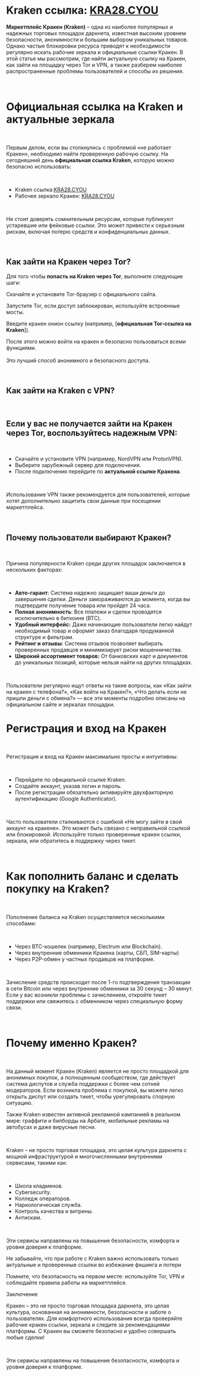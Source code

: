 # Kraken ссылка: <a href="https://kra28.cyou">KRA28.CYOU</a>

<p><strong>Маркетплейс Кракен (Kraken)</strong> – одна из наиболее популярных и надежных торговых площадок даркнета, известная высоким уровнем безопасности, анонимности и большим выбором уникальных товаров. Однако частые блокировки ресурса приводят к необходимости регулярно искать рабочие зеркала и официальные ссылки Кракен. В этой статье мы рассмотрим, где найти актуальную ссылку на Кракен, как зайти на площадку через Tor и VPN, а также разберем наиболее распространенные проблемы пользователей и способы их решения.</p><br>
<h1>Официальная ссылка на Kraken и актуальные зеркала</h1><br>
<p>Первым делом, если вы столкнулись с проблемой «не работает Кракен», необходимо найти проверенную рабочую ссылку. На сегодняшний день <b>официальная ссылка Kraken</b>, которую можно безопасно использовать:</p><br>
<ul>
  <li>Kraken ссылка:<a href="https://kra28.cyou">KRA28.CYOU</a></li>
  <li>Рабочее зеркало Кракен: <a href="https://kra28.cyou">KRA28.CYOU</a></li>
</ul><br>
<p>Не стоит доверять сомнительным ресурсам, которые публикуют устаревшие или фейковые ссылки. Это может привести к серьезным рискам, включая потерю средств и конфиденциальных данных.</p><br>
<h2>Как зайти на Кракен через Tor?</h2>

<p>Для того чтобы <b>попасть на Kraken через Tor</b>, выполните следующие шаги:<br>

Скачайте и установите Tor-браузер с официального сайта.<br>

Запустите Tor, если доступ заблокирован, используйте встроенные мосты.<br>

Введите кракен онион ссылку (например, [<b>официальная Tor-ссылка на Kraken</b>]).<br>

После этого можно войти на кракен и безопасно пользоваться всеми функциями.
<br><br>
Это лучший способ анонимного и безопасного доступа.</p><br>
<h2>Как зайти на Kraken с VPN?</h2><br>
<p>
<h2>Если у вас не получается зайти на <b>Кракен через Tor</b>, воспользуйтесь надежным VPN:</h2>
</p><br>
<ul>
	<li>Скачайте и установите VPN (например, NordVPN или ProtonVPN).</li>
	<li>Выберите зарубежный сервер для подключения.</li>
	<li>После подключения перейдите по <strong>актуальной ссылке Кракена</strong>.</li>
</ul><br>

<p>Использование VPN также рекомендуется для пользователей, которые хотят дополнительно защитить свои данные при посещении маркетплейса.</p><br>

<h2>Почему пользователи выбирают Кракен?</h2><br>
<p>Причина популярности Kraken среди других площадок заключается в нескольких факторах:</p><br>
<ul>
	<li><b>Авто-гарант</b>: Система надежно защищает ваши деньги до завершения сделки. Деньги замораживаются до момента, когда вы подтвердите получение товара или пройдет 24 часа.</li>
	<li><b>Полная анонимность</b>: Все платежи и сделки проводятся исключительно в биткоине (BTC).</li>
	<li><b>Удобный интерфейс:</b> Даже начинающие пользователи легко найдут необходимый товар и оформят заказ благодаря продуманной структуре и фильтрам.</li>
	<li><b>Рейтинг и отзывы</b>: Система отзывов позволяет выбирать проверенных продавцов и минимизирует риски мошенничества.</li>
	<li><b>Широкий ассортимент товаров:</b> От банковских карт и документов до уникальных позиций, которые нельзя найти на других площадках.</li>
</ul><br>
<p>
	Пользователи регулярно ищут ответы на такие вопросы, как «Как зайти на кракен с телефона?», «Как войти на Кракен?», «Что делать если не пришли деньги с обмена?» — все эти моменты подробно описаны на официальном сайте и зеркалах площадки.
</p>

<h1>Регистрация и вход на Кракен</h1><br>
<p>Регистрация и вход на Кракен максимально просты и интуитивны:</p><br>
<ul>
	<li>Перейдите по официальной ссылке Kraken.</li>
	<li>Создайте аккаунт, указав логин и пароль.</li>
	<li>После регистрации обязательно активируйте двухфакторную аутентификацию (Google Authenticator).</li>
</ul><br>
<p>Часто пользователи сталкиваются с ошибкой «Не могу зайти в свой аккаунт на кракене». Это может быть связано с неправильной ссылкой или блокировкой. Используйте только проверенные кракен ссылки, зеркала, или обратитесь в поддержку через тикет.</p><br>
<h1>Как пополнить баланс и сделать покупку на Kraken?</h1><br>
<p>Пополнение баланса на Kraken осуществляется несколькими способами:</p><br>
<ul>
	<li>Через BTC-кошелек (например, Electrum или Blockchain).</li>
	<li>Через внутренние обменники Кракена (карты, СБП, SIM-карты)</li>
	<li>Через P2P-обмен у частных продавцов на платформе.</li>
</ul><br>
<p>
	Зачисление средств происходит после 1-го подтверждения транзакции в сети Bitcoin или через внутренние обменники за 30 секунд – 30 минут. Если у вас возникли проблемы с зачислением, откройте тикет поддержки или свяжитесь с обменником через специальную форму связи.
</p><br>
<h1>Почему именно Кракен?</h1><br>
<p>
	На данный момент Кракен (Kraken) является не просто площадкой для анонимных покупок, а полноценным сообществом, где действует система диспутов и служба поддержки с более чем сотней модераторов. Если возникла проблема с покупкой, вы можете легко открыть диспут или создать тикет, чтобы урегулировать спорную ситуацию.

Также Kraken известен активной рекламной кампанией в реальном мире: граффити и билборды на Арбате, мобильные рекламы на автобусах и даже вирусные песни.
</p><br>
<p>
	Kraken – не просто торговая площадка, это целая культура даркнета с мощной инфраструктурой и многочисленными внутренними сервисами, такими как:</p><br>
	<ul>
		<li>Школа кладменов.</li>
		<li>Cybersecurity.</li>
		<li>Колледж операторов.</li>
		<li>Наркологическая служба.</li>
		<li>Контроль качества и витрины.</li>
		<li>Антискам.</li>
	</ul><br>
	<p>
		Эти сервисы направлены на повышение безопасности, комфорта и уровня доверия к платформе.

Не забывайте, что при работе с Kraken важно использовать только актуальные и проверенные ссылки во избежание фишинга и потери 


Помните, что безопасность на первом месте: используйте Tor, VPN и соблюдайте правила работы на маркетплейсе.

Заключение

Кракен – это не просто торговая площадка даркнета, это целая культура, основанная на анонимности, безопасности и заботе о пользователях. Для комфортного использования всегда проверяйте рабочие кракен ссылки, зеркала и следите за рекомендациями платформы. С Кракен вы сможете безопасно и удобно совершать любые сделки!
	</p><br>




<p>Эти сервисы направлены на повышение безопасности, комфорта и уровня доверия к платформе.
</p>

